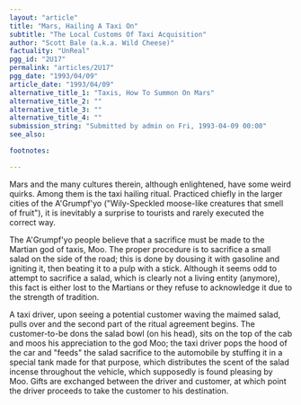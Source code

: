 ```yaml
---
layout: "article"
title: "Mars, Hailing A Taxi On"
subtitle: "The Local Customs Of Taxi Acquisition"
author: "Scott Bale (a.k.a. Wild Cheese)"
factuality: "UnReal"
pgg_id: "2U17"
permalink: "articles/2U17"
pgg_date: "1993/04/09"
article_date: "1993/04/09"
alternative_title_1: "Taxis, How To Summon On Mars"
alternative_title_2: ""
alternative_title_3: ""
alternative_title_4: ""
submission_string: "Submitted by admin on Fri, 1993-04-09 00:00"
see_also:

footnotes: 

---
```

<div>
<p>Mars and the many cultures therein, although enlightened, have some weird quirks. Among them is the taxi hailing ritual. Practiced chiefly in the larger cities of the A'Grumpf'yo ("Wily-Speckled moose-like creatures that smell of fruit"), it is inevitably a surprise to tourists and rarely executed the correct way.</p>
<p>The A'Grumpf'yo people believe that a sacrifice must be made to the Martian god of taxis, Moo. The proper procedure is to sacrifice a small salad on the side of the road; this is done by dousing it with gasoline and igniting it, then beating it to a pulp with a stick. Although it seems odd to attempt to sacrifice a salad, which is clearly not a living entity (anymore), this fact is either lost to the Martians or they refuse to acknowledge it due to the strength of tradition.</p>
<p>A taxi driver, upon seeing a potential customer waving the maimed salad, pulls over and the second part of the ritual agreement begins. The customer-to-be dons the salad bowl (on his head), sits on the top of the cab and moos his appreciation to the god Moo; the taxi driver pops the hood of the car and "feeds" the salad sacrifice to the automobile by stuffing it in a special tank made for that purpose, which distributes the scent of the salad incense throughout the vehicle, which supposedly is found pleasing by Moo. Gifts are exchanged between the driver and customer, at which point the driver proceeds to take the customer to his destination. <!--Amazon_CLS_IM_END--></p>
</div>

